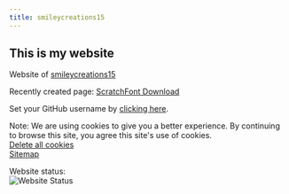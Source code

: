 ```yaml
---
title: smileycreations15
---
```

<h2>This is my website</h2>
<p>Website of <a rel="noreferrer" href="https://github.com/smileycreations15/">smileycreations15</a></p>
<p>Recently created page: <a href="https://smileycreations15.github.io/ScratchFont">ScratchFont Download</a></p>
<p>Set your GitHub username by <a href="https://smileycreations15.github.io/Setup-Username">clicking here</a>.</p>


Note: We are using cookies to give you a better experience. By continuing to browse this site, you agree this site's use of cookies. <br />
<a href="https://smileycreations15.github.io/Delete-Cookies">Delete all cookies</a><br />
<a href="https://smileycreations15.github.io/Sitemap">Sitemap</a>

Website status: <br />![Website Status](https://smileycreations15.com/files/status/smileycreations15.github.io/5F8015E0-2504-439A-85D0-37EC0342F4DF.svg)
<script>
  dialogBox("bar-bottom","success","test")
  dialogBox("bar-bottom","notice","test")
  dialogBox("bar-bottom","plain","test")
  dialogBox("bar-bottom","error","test")
  dialogBox("bar-bottom","question","test")
  dialogBox("bar-bottom","warning","test")
  dialogBox("bar-bottom","success","test")
</script>
